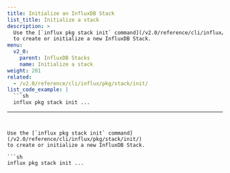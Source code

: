 ```yaml
---
title: Initialize an InfluxDB Stack
list_title: Initialize a stack
description: >
  Use the [`influx pkg stack init` command](/v2.0/reference/cli/influx/pkg/stack/init/)
  to create or initialize a new InfluxDB Stack.
menu:
  v2_0:
    parent: InfluxDB Stacks
    name: Initialize a stack
weight: 201
related:
  - /v2.0/reference/cli/influx/pkg/stack/init/
list_code_example: |
  ```sh
  influx pkg stack init ...
  ```
---
```


Use the [`influx pkg stack init` command](/v2.0/reference/cli/influx/pkg/stack/init/)
to create or initialize a new InfluxDB Stack.

```sh
influx pkg stack init ...
```
